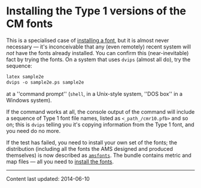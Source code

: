 # Installing the Type&nbsp;1 versions of the CM&nbsp;fonts

This is a specialised case of [installing a font](./FAQ-instfont.html),
but it is almost never necessary&nbsp;&mdash; it's inconceivable that any (even
remotely) recent system will _not_ have the fonts already
installed.  You can confirm this (near-inevitable) fact by trying the
fonts.  On a system that uses `dvips` (almost all do), try
the sequence:
```latex
latex sample2e
dvips -o sample2e.ps sample2e
```
at a ''command prompt'' (`shell`, in a Unix-style system,
''DOS box'' in a Windows system).

If the command works at all, the console output of the command will
include a sequence of Type&nbsp;1 font file names, listed as
`<_path_/cmr10.pfb>` and so on; this is `dvips`
telling you it's copying information from the Type&nbsp;1 font, and you
need do no more.

If the test has failed, you need to install your own set of the fonts;
the distribution (including all the fonts the AMS designed and
produced themselves) is now described as [`amsfonts`](https://ctan.org/pkg/amsfonts).  The
bundle contains metric and map files&nbsp;&mdash; all you need to
[install the fonts](./FAQ-instt1font.html).


----

Content last updated: 2014-06-10
